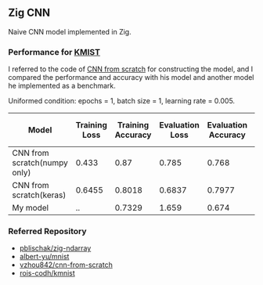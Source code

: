 ## Zig CNN

Naive CNN model implemented in Zig.

### Performance for [KMIST](https://github.com/rois-codh/kmnist)

I referred to the code of [CNN from scratch](https://github.com/vzhou842/cnn-from-scratch) for constructing the model, and I compared the performance and accuracy with his model and another model he implemented as a benchmark.

Uniformed condition: epochs = 1, batch size = 1, learning rate = 0.005.

|Model| Training Loss | Training Accuracy | Evaluation Loss | Evaluation Accuracy | Training Time (sec) |
| ----- | --------------| ------------------|-----------------|---------------------|---------------|
|CNN from scratch(numpy only) | 0.433  | 0.87 | 0.785 | 0.768 | 1139 |
|CNN from scratch(keras)      | 0.6455 | 0.8018 | 0.6837 | 0.7977 | 19 |
|My model                     | ..     | 0.7329 | 1.659 | 0.674 | 196 |

### Referred Repository
- [pblischak/zig-ndarray](https://github.com/pblischak/zig-ndarray)
- [albert-yu/mnist](https://github.com/albert-yu/mnist)
- [vzhou842/cnn-from-scratch](https://github.com/vzhou842/cnn-from-scratch)
- [rois-codh/kmnist](https://github.com/rois-codh/kmnist)
